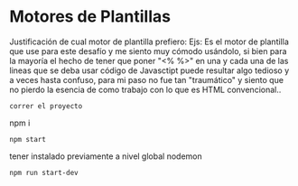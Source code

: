 # Motores de Plantillas

Justificación de cual motor de plantilla prefiero:
Ejs: Es el motor de plantilla que use para este desafío y me siento muy cómodo usándolo, si bien para la mayoría el hecho de tener que poner "<% %>" en una y cada una de las lineas que se deba usar código de Javasctipt puede resultar algo tedioso y a veces hasta confuso, para mi paso no fue tan "traumático" y siento que no pierdo la esencia de como trabajo con lo que es HTML convencional..
```
correr el proyecto
```
npm i
```
npm start
```
tener instalado previamente a nivel global nodemon 
```
npm run start-dev
```